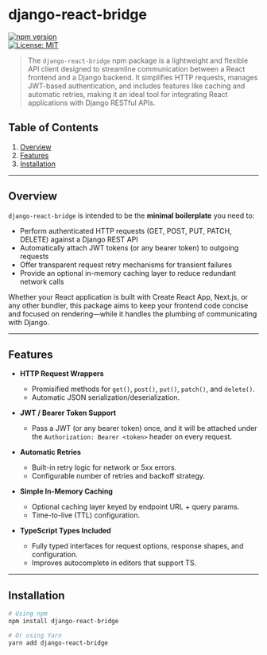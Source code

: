 
# django-react-bridge

[![npm version](https://img.shields.io/npm/v/django-react-bridge.svg)](https://www.npmjs.com/package/django-react-bridge)  
[![License: MIT](https://img.shields.io/npm/l/django-react-bridge.svg)](LICENSE)

> The `django-react-bridge` npm package is a lightweight and flexible API client designed to streamline communication between a React frontend and a Django backend. It simplifies HTTP requests, manages JWT-based authentication, and includes features like caching and automatic retries, making it an ideal tool for integrating React applications with Django RESTful APIs. 

## Table of Contents

1. [Overview](#overview)  
2. [Features](#features)  
3. [Installation](#installation)  


---

## Overview

`django-react-bridge` is intended to be the **minimal boilerplate** you need to:

- Perform authenticated HTTP requests (GET, POST, PUT, PATCH, DELETE) against a Django REST API  
- Automatically attach JWT tokens (or any bearer token) to outgoing requests  
- Offer transparent request retry mechanisms for transient failures  
- Provide an optional in-memory caching layer to reduce redundant network calls  

Whether your React application is built with Create React App, Next.js, or any other bundler, this package aims to keep your frontend code concise and focused on rendering—while it handles the plumbing of communicating with Django.

---

## Features

- **HTTP Request Wrappers**  
  - Promisified methods for `get()`, `post()`, `put()`, `patch()`, and `delete()`.  
  - Automatic JSON serialization/deserialization.  

- **JWT / Bearer Token Support**  
  - Pass a JWT (or any bearer token) once, and it will be attached under the `Authorization: Bearer <token>` header on every request.  

- **Automatic Retries**  
  - Built-in retry logic for network or 5xx errors.  
  - Configurable number of retries and backoff strategy.  

- **Simple In-Memory Caching**  
  - Optional caching layer keyed by endpoint URL + query params.  
  - Time-to-live (TTL) configuration.  

- **TypeScript Types Included**  
  - Fully typed interfaces for request options, response shapes, and configuration.  
  - Improves autocomplete in editors that support TS.  

---

## Installation

```bash
# Using npm
npm install django-react-bridge

# Or using Yarn
yarn add django-react-bridge
